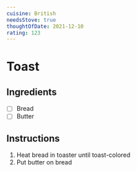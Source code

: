 ```yaml
---
cuisine: British
needsStove: true
thoughtOfDate: 2021-12-10
rating: 123
---
```


# Toast
## Ingredients 
- [ ] Bread
- [ ] Butter

## Instructions
1. Heat bread in toaster until toast-colored
2. Put butter on bread